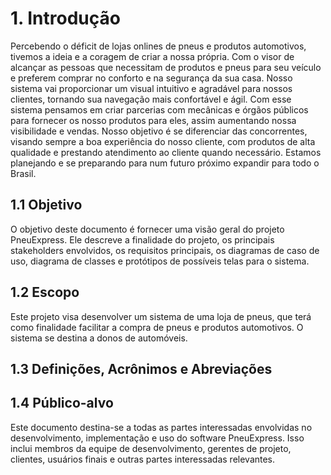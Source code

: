 # 1. Introdução

Percebendo o déficit de lojas onlines de pneus e produtos automotivos,
tivemos a ideia e a coragem de criar a nossa própria. Com o visor de alcançar as
pessoas que necessitam de produtos e pneus para seu veículo e preferem comprar
no conforto e na segurança da sua casa. Nosso sistema vai proporcionar um visual
intuitivo e agradável para nossos clientes, tornando sua navegação mais confortável
e ágil. Com esse sistema pensamos em criar parcerias com mecânicas e órgãos
públicos para fornecer os nosso produtos para eles, assim aumentando nossa
visibilidade e vendas.
Nosso objetivo é se diferenciar das concorrentes, visando sempre a boa
experiência do nosso cliente, com produtos de alta qualidade e prestando
atendimento ao cliente quando necessário. Estamos planejando e se preparando
para num futuro próximo expandir para todo o Brasil.

## 1.1 Objetivo

O objetivo deste documento é fornecer uma visão geral do projeto PneuExpress. Ele
descreve a finalidade do projeto, os principais stakeholders envolvidos, os requisitos
principais, os diagramas de caso de uso, diagrama de classes e protótipos de possíveis
telas para o sistema.


## 1.2 Escopo

Este projeto visa desenvolver um sistema de uma loja de pneus, que terá como finalidade
facilitar a compra de pneus e produtos automotivos. O sistema se destina a donos de
automóveis.


## 1.3 Definições, Acrônimos e Abreviações



## 1.4 Público-alvo

Este documento destina-se a todas as partes interessadas envolvidas no desenvolvimento,
implementação e uso do software PneuExpress. Isso inclui membros da equipe de
desenvolvimento, gerentes de projeto, clientes, usuários finais e outras partes interessadas
relevantes.
